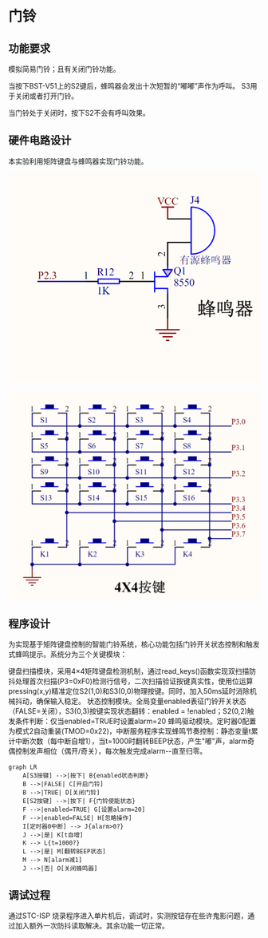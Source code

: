 # 门铃

## 功能要求

模拟简易门铃；且有关闭门铃功能。


当按下BST-V51上的S2键后，蜂鸣器会发出十次短暂的“嘟嘟”声作为呼叫。
S3用于关闭或者打开门铃。

当门铃处于关闭时，按下S2不会有呼叫效果。

## 硬件电路设计
本实验利用矩阵键盘与蜂鸣器实现门铃功能。

![BEEL](beel.png)

![PAD](pad.png)


## 程序设计

为实现基于矩阵键盘控制的智能门铃系统，核心功能包括门铃开关状态控制和触发式蜂鸣提示。系统分为三个关键模块：

键盘扫描模块，采用4×4矩阵键盘检测机制，通过read_keys()函数实现双扫描防抖处理首次扫描(P3=0xF0)检测行信号，二次扫描验证按键真实性，使用位运算pressing(x,y)精准定位S2(1,0)和S3(0,0)物理按键。同时，加入50ms延时消除机械抖动，确保输入稳定。
状态控制模块。全局变量enabled表征门铃开关状态（FALSE=关闭），S3(0,3)按键实现状态翻转：enabled = !enabled；S2(0,2)触发条件判断：仅当enabled=TRUE时设置alarm=20
蜂鸣驱动模块。定时器0配置为模式2自动重装(TMOD=0x22)，中断服务程序实现蜂鸣节奏控制：静态变量t累计中断次数（每中断自增1），当t=1000时翻转BEEP状态，产生"嘟"声，alarm奇偶控制发声相位（偶开/奇关），每次触发完成alarm--直至归零。

```mermaid
graph LR
    A[S3按键] -->|按下| B{enabled状态判断}
    B -->|FALSE| C[开启门铃]
    B -->|TRUE| D[关闭门铃]
    E[S2按键] -->|按下| F{门铃使能状态}
    F -->|enabled=TRUE| G[设置alarm=20]
    F -->|enabled=FALSE| H[忽略操作]
    I[定时器0中断] --> J{alarm>0?}
    J -->|是| K[t自增]
    K --> L{t=1000?}
    L -->|是| M[翻转BEEP状态]
    M --> N[alarm减1]
    J -->|否| O[关闭蜂鸣器]
```

## 调试过程

通过STC-ISP 烧录程序进入单片机后，调试时，实测按钮存在些许鬼影问题，通过加入额外一次防抖读取解决。其余功能一切正常。
